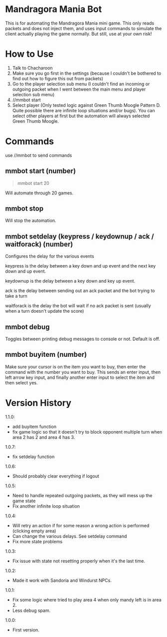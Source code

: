 # Mandragora Mania Bot

This is for automating the Mandragora Mania mini game. This only reads packets and does not inject them, and uses input commands to simulate the client actually playing the game normally. But still, use at your own risk!

# How to Use

1. Talk to Chacharoon
2. Make sure you go first in the settings (because I couldn't be bothered to find out how to figure this out from packets)
3. Go to the player selection sub menu (I couldn't find an incoming or outgoing packet when I went between the main menu and player selection sub menu)
4. //mmbot start <number>
5. Select player (Only tested logic against Green Thumb Moogle Pattern D. Quite possible there are infinite loop situations and/or bugs). You can select other players at first but the automation will always selected Green Thumb Moogle.

# Commands

use //mmbot to send commands

## mmbot start (number)

> mmbot start 20

Will automate through 20 games.

## mmbot stop

Will stop the automation.

## mmbot setdelay (keypress / keydownup / ack / waitforack) (number)

Configures the delay for the various events

keypress is the delay between a key down and up event and the next key down and up event.

keydownup is the delay between a key down and key up event.

ack is the delay between sending out an ack packet and the bot trying to take a turn

waitforack is the delay the bot will wait if no ack packet is sent (usually when a turn doesn't update the score)

## mmbot debug 

Toggles between printing debug messages to console or not. Default is off.

## mmbot buyitem (number)

Make sure your cursor is on the item you want to buy, then enter the command with the number you want to buy. This sends an enter input, then left arrow key input, and finally another enter input to select the item and then select yes.

# Version History
1.1.0:
- add buyitem function
- fix game logic so that it doesn't try to block opponent multiple turn when area 2 has 2 and area 4 has 3.
	
1.0.7:
- fix setdelay function

1.0.6:
- Should probably clear everything if logout

1.0.5:
- Need to handle repeated outgoing packets, as they will mess up the game state
- Fix another infinite loop situation
	
1.0.4:
- Will retry an action if for some reason a wrong action is performed (clicking empty area)
- Can change the various delays. See setdelay command
- Fix more state problems

1.0.3:
- Fix issue with state not resetting properly when it's the last time.

1.0.2:
- Made it work with Sandoria and Windurst NPCs.

1.0.1:
- Fix some logic where tried to play area 4 when only mandy left is in area 2.
- Less debug spam.

1.0.0: 
- First version.
